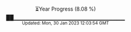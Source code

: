 <p align="center">
⏳Year Progress (8.08 %) <br>
██▁▁▁▁▁▁▁▁▁▁▁▁▁▁▁▁▁▁▁▁▁▁▁▁▁▁▁▁ <br>
<sub>Updated: Mon, 30 Jan 2023 12:03:54 GMT</sub>
</p>

